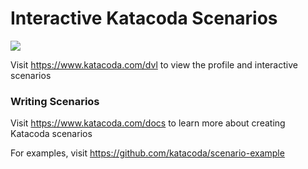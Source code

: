 # Interactive Katacoda Scenarios

[![](http://shields.katacoda.com/katacoda/dvl/count.svg)](https://www.katacoda.com/dvl "Get your profile on Katacoda.com")

Visit https://www.katacoda.com/dvl to view the profile and interactive scenarios

### Writing Scenarios
Visit https://www.katacoda.com/docs to learn more about creating Katacoda scenarios

For examples, visit https://github.com/katacoda/scenario-example
